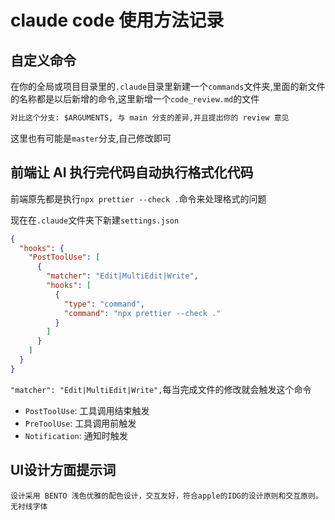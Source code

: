 # claude code 使用方法记录

## 自定义命令

在你的全局或项目目录里的`.claude`目录里新建一个`commands`文件夹,里面的新文件的名称都是以后新增的命令,这里新增一个`code_review.md`的文件

```markdown
对比这个分支: $ARGUMENTS, 与 main 分支的差异,并且提出你的 review 意见
```

这里也有可能是`master`分支,自己修改即可



## 前端让 AI 执行完代码自动执行格式化代码

前端原先都是执行`npx prettier --check .`命令来处理格式的问题

现在在`.claude`文件夹下新建`settings.json`

```json
{
  "hooks": {
    "PostToolUse": [
      {
        "matcher": "Edit|MultiEdit|Write",
        "hooks": [
          {
            "type": "command",
            "command": "npx prettier --check ."
          }
        ]
      }
    ]
  }
}
```

`"matcher": "Edit|MultiEdit|Write",`每当完成文件的修改就会触发这个命令

- `PostToolUse`: 工具调用结束触发
- `PreToolUse`: 工具调用前触发
- `Notification`: 通知时触发



## UI设计方面提示词

```
设计采用 BENTO 浅色优雅的配色设计，交互友好，符合apple的IDG的设计原则和交互原则。无衬线字体
```


